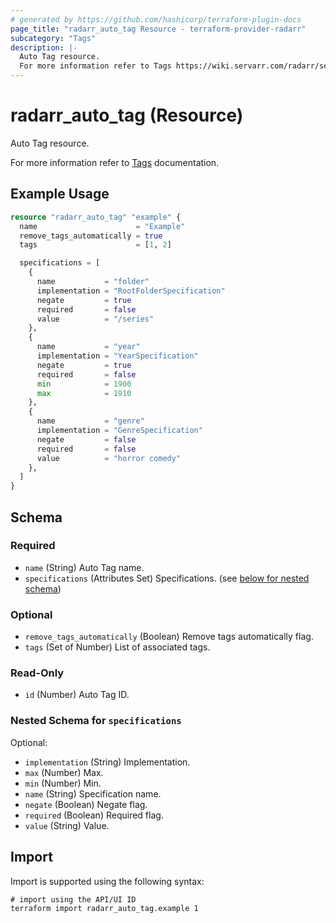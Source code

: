 ```yaml
---
# generated by https://github.com/hashicorp/terraform-plugin-docs
page_title: "radarr_auto_tag Resource - terraform-provider-radarr"
subcategory: "Tags"
description: |-
  Auto Tag resource.
  For more information refer to Tags https://wiki.servarr.com/radarr/settings#tags documentation.
---
```


# radarr_auto_tag (Resource)

<!-- subcategory:Tags -->Auto Tag resource.
For more information refer to [Tags](https://wiki.servarr.com/radarr/settings#tags) documentation.

## Example Usage

```terraform
resource "radarr_auto_tag" "example" {
  name                      = "Example"
  remove_tags_automatically = true
  tags                      = [1, 2]

  specifications = [
    {
      name           = "folder"
      implementation = "RootFolderSpecification"
      negate         = true
      required       = false
      value          = "/series"
    },
    {
      name           = "year"
      implementation = "YearSpecification"
      negate         = true
      required       = false
      min            = 1900
      max            = 1910
    },
    {
      name           = "genre"
      implementation = "GenreSpecification"
      negate         = false
      required       = false
      value          = "horror comedy"
    },
  ]
}
```

<!-- schema generated by tfplugindocs -->
## Schema

### Required

- `name` (String) Auto Tag name.
- `specifications` (Attributes Set) Specifications. (see [below for nested schema](#nestedatt--specifications))

### Optional

- `remove_tags_automatically` (Boolean) Remove tags automatically flag.
- `tags` (Set of Number) List of associated tags.

### Read-Only

- `id` (Number) Auto Tag ID.

<a id="nestedatt--specifications"></a>
### Nested Schema for `specifications`

Optional:

- `implementation` (String) Implementation.
- `max` (Number) Max.
- `min` (Number) Min.
- `name` (String) Specification name.
- `negate` (Boolean) Negate flag.
- `required` (Boolean) Required flag.
- `value` (String) Value.

## Import

Import is supported using the following syntax:

```shell
# import using the API/UI ID
terraform import radarr_auto_tag.example 1
```
